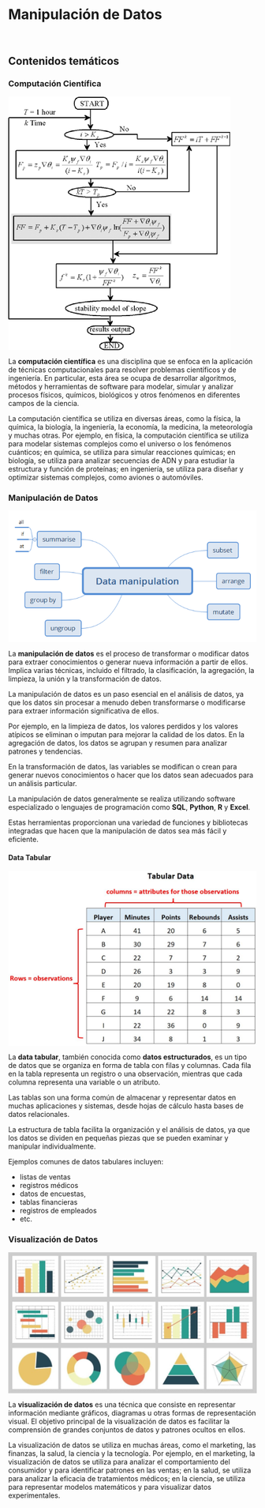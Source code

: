 # Manipulación de Datos

<img src="https://cdn.worldvectorlogo.com/logos/python-3.svg" alt="" align="center" width="500"/>


## Contenidos temáticos

### Computación Científica

<img src="./images/cc.png" align="center" width="450"/>

La **computación científica** es una disciplina que se 
enfoca en la aplicación de técnicas computacionales 
para resolver problemas científicos y de ingeniería. 
En particular, esta área se ocupa de desarrollar algoritmos,
métodos y herramientas de software para modelar, simular y 
analizar procesos físicos, químicos, biológicos y otros fenómenos
en diferentes campos de la ciencia.

La computación científica se utiliza en diversas áreas,
como la física, la química, la biología, la ingeniería,
la economía, la medicina, la meteorología y muchas otras. 
Por ejemplo, en física, la computación científica se utiliza 
para modelar sistemas complejos como el universo o los fenómenos 
cuánticos; en química, se utiliza para simular reacciones químicas;
en biología, se utiliza para analizar secuencias de ADN y 
para estudiar la estructura y función de proteínas; en ingeniería,
se utiliza para diseñar y optimizar sistemas complejos, como aviones
o automóviles.

### Manipulación de Datos

<img src="./images/dm.png" align="center"/>

La **manipulación de datos** es el proceso de transformar o
modificar datos para extraer conocimientos o generar nueva
información a partir de ellos. Implica varias técnicas,
incluido el filtrado, la clasificación, la agregación, la limpieza,
la unión y la transformación de datos.

La manipulación de datos es
un paso esencial en el análisis de datos, 
ya que los datos sin procesar a menudo deben transformarse o
modificarse para extraer información significativa de ellos. 

Por ejemplo, en la limpieza de datos, los valores perdidos y los valores atípicos 
se eliminan o imputan para mejorar la calidad de los datos. En la agregación de
datos, los datos se agrupan y resumen para analizar patrones y tendencias. 

En la transformación de datos, las variables se modifican o crean para
generar nuevos conocimientos o hacer que los datos sean adecuados para un
análisis particular.

La manipulación de datos generalmente se 
realiza utilizando software especializado o lenguajes de programación como 
**SQL**, **Python**, **R** y **Excel**. 

Estas herramientas proporcionan una variedad de funciones y bibliotecas
integradas que hacen que la manipulación de datos sea más fácil y eficiente.

#### Data Tabular

<img src="./images/tabular.jpg" align="center"/>

La **data tabular**, también conocida como **datos estructurados**,
es un tipo de datos que se organiza en forma de tabla con filas y columnas.
Cada fila en la tabla representa un registro o una observación, mientras 
que cada columna representa una variable o un atributo.

Las tablas son una forma común de almacenar y
representar datos en muchas aplicaciones y sistemas, 
desde hojas de cálculo hasta bases de datos relacionales. 

La estructura de tabla facilita la organización y el
análisis de datos, ya que los datos se dividen en pequeñas
piezas que se pueden examinar y manipular individualmente.

Ejemplos comunes de datos tabulares incluyen:

* listas de ventas
* registros médicos
* datos de encuestas,
* tablas financieras
* registros de empleados
* etc.

### Visualización de Datos

<img src="./images/vd.jpg" align="center"/>

La **visualización de datos** es una técnica que
consiste en representar información mediante gráficos, 
diagramas u otras formas de representación visual. 
El objetivo principal de la visualización de datos es
facilitar la comprensión de grandes conjuntos de datos y patrones ocultos en ellos.

La visualización de datos se utiliza 
en muchas áreas, como el marketing,
las finanzas, la salud, la ciencia y la tecnología. 
Por ejemplo, en el marketing, la visualización de
datos se utiliza para analizar el comportamiento del
consumidor y para identificar patrones en las ventas; 
en la salud, se utiliza para analizar la eficacia 
de tratamientos médicos; en la ciencia,
se utiliza para representar modelos matemáticos y para visualizar datos experimentales.



